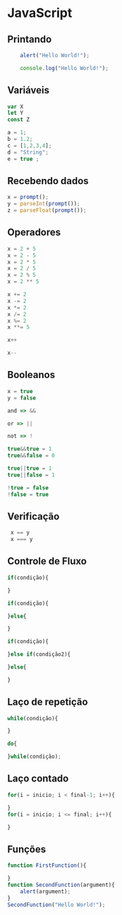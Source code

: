 # JavaScript

## Printando
```javascript
    alert("Hello World!");

    console.log("Hello World!");
```
## Variáveis
```javascript
var X
let Y
const Z

a = 1;
b = 1.2;
c = [1,2,3,4];
d = "String";
e = true ;


```
## Recebendo dados
```javascript
x = prompt();
y = parseInt(prompt());
z = parseFloat(prompt());
```
## Operadores
```javascript
x = 2 + 5
x = 2 - 5
x = 2 * 5
x = 2 / 5
x = 2 % 5
x = 2 ** 5

x += 2
x -= 2
x *= 2
x /= 2
x %= 2
x **= 5

x++

x--
```
## Booleanos
```javascript
x = true
y = false

and => &&

or => ||

not => !

true&&true = 1
true&&false = 0

true||true = 1
true||false = 1

!true = false
!false = true
```
## Verificação
```Javascript
 x == y 
 x === y
```
## Controle de Fluxo
```javascript
if(condição){

}

if(condição){

}else{

}

if(condição){

}else if(condição2){

}else{

}
```
## Laço de repetição
```javascript
while(condição){

}

do{

}while(condição);
```

## Laço contado

```javascript
for(i = inicio; i < final-1; i++){

}
for(i = inicio; i <= final; i++){

}
```

## Funções
```javascript
function FirstFunction(){

}
function SecondFunction(argument){
    alert(argument);
}
SecondFunction("Hello World!");
```
